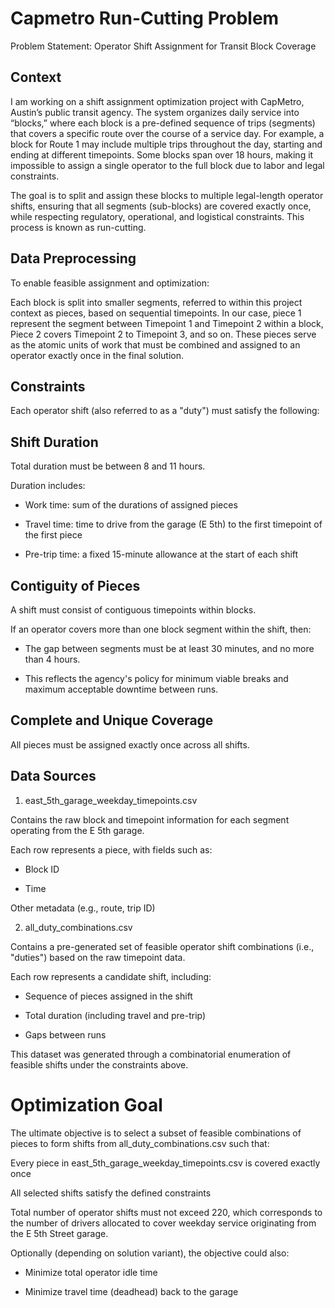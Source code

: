 # Capmetro Run-Cutting Problem

Problem Statement: Operator Shift Assignment for Transit Block Coverage

## Context

I am working on a shift assignment optimization project with CapMetro, Austin’s public transit agency. The system organizes daily service into “blocks,” where each block is a pre-defined sequence of trips (segments) that covers a specific route over the course of a service day. For example, a block for Route 1 may include multiple trips throughout the day, starting and ending at different timepoints. Some blocks span over 18 hours, making it impossible to assign a single operator to the full block due to labor and legal constraints.

The goal is to split and assign these blocks to multiple legal-length operator shifts, ensuring that all segments (sub-blocks) are covered exactly once, while respecting regulatory, operational, and logistical constraints. This process is known as run-cutting.

## Data Preprocessing

To enable feasible assignment and optimization:

Each block is split into smaller segments, referred to within this project context as pieces, based on sequential timepoints. In our case, piece 1 represent the segment between Timepoint 1 and Timepoint 2 within a block, Piece 2 covers Timepoint 2 to Timepoint 3, and so on. These pieces serve as the atomic units of work that must be combined and assigned to an operator exactly once in the final solution.

## Constraints

Each operator shift (also referred to as a "duty") must satisfy the following:

## Shift Duration

Total duration must be between 8 and 11 hours.

Duration includes:

 - Work time: sum of the durations of assigned pieces

 - Travel time: time to drive from the garage (E 5th) to the first timepoint of the first piece

 - Pre-trip time: a fixed 15-minute allowance at the start of each shift

## Contiguity of Pieces

A shift must consist of contiguous timepoints within blocks.

If an operator covers more than one block segment within the shift, then:

 - The gap between segments must be at least 30 minutes, and no more than 4 hours.

 - This reflects the agency's policy for minimum viable breaks and maximum acceptable downtime between runs.

## Complete and Unique Coverage

All pieces must be assigned exactly once across all shifts.


## Data Sources

1) east_5th_garage_weekday_timepoints.csv

Contains the raw block and timepoint information for each segment operating from the E 5th garage.

Each row represents a piece, with fields such as:

 - Block ID

 - Time

Other metadata (e.g., route, trip ID)

2) all_duty_combinations.csv

Contains a pre-generated set of feasible operator shift combinations (i.e., "duties") based on the raw timepoint data.

Each row represents a candidate shift, including:

 - Sequence of pieces assigned in the shift

 - Total duration (including travel and pre-trip)

 - Gaps between runs

This dataset was generated through a combinatorial enumeration of feasible shifts under the constraints above.


# Optimization Goal

The ultimate objective is to select a subset of feasible combinations of pieces to form shifts from all_duty_combinations.csv such that:

Every piece in east_5th_garage_weekday_timepoints.csv is covered exactly once

All selected shifts satisfy the defined constraints

Total number of operator shifts must not exceed 220, which corresponds to the number of drivers allocated to cover weekday service originating from the E 5th Street garage.

Optionally (depending on solution variant), the objective could also:

 - Minimize total operator idle time

 - Minimize travel time (deadhead) back to the garage 
